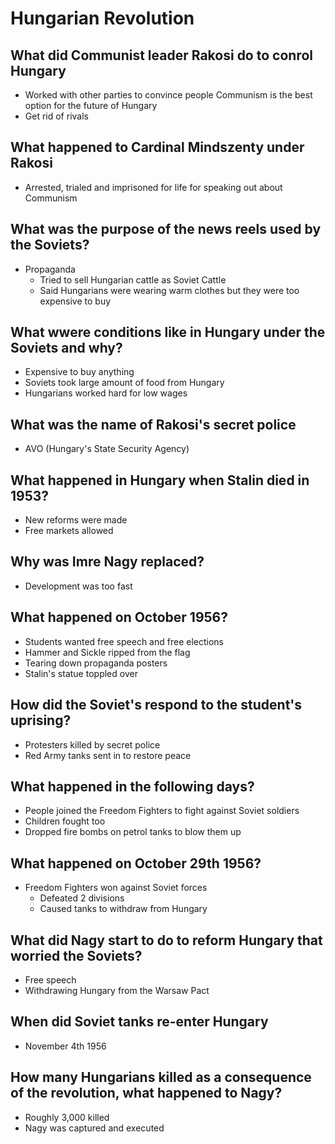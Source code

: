 # Hungarian Revolution

## What did Communist leader Rakosi do to conrol Hungary

- Worked with other parties to convince people Communism is the best option for the future of Hungary
- Get rid of rivals

## What happened to Cardinal Mindszenty under Rakosi

- Arrested, trialed and imprisoned for life for speaking out about Communism

## What was the purpose of the news reels used by the Soviets?

- Propaganda
	- Tried to sell Hungarian cattle as Soviet Cattle
	- Said Hungarians were wearing warm clothes but they were too expensive to buy

## What wwere conditions like in Hungary under the Soviets and why?

- Expensive to buy anything
- Soviets took large amount of food from Hungary
- Hungarians worked hard for low wages

## What was the name of Rakosi's secret police

- AVO (Hungary's State Security Agency)

## What happened in Hungary when Stalin died in 1953?

- New reforms were made
- Free markets allowed

## Why was Imre Nagy replaced?

- Development was too fast

## What happened on October 1956?

- Students wanted free speech and free elections
- Hammer and Sickle ripped from the flag
- Tearing down propaganda posters
- Stalin's statue toppled over

## How did the Soviet's respond to the student's uprising?

- Protesters killed by secret police
- Red Army tanks sent in to restore peace

## What happened in the following days?

- People joined the Freedom Fighters to fight against Soviet soldiers
- Children fought too
- Dropped fire bombs on petrol tanks to blow them up

## What happened on October 29th 1956?

- Freedom Fighters won against Soviet forces
	- Defeated 2 divisions
	- Caused tanks to withdraw from Hungary

## What did Nagy start to do to reform Hungary that worried the Soviets?

- Free speech
- Withdrawing Hungary from the Warsaw Pact

## When did Soviet tanks re-enter Hungary

- November 4th 1956

## How many Hungarians killed as a consequence of the revolution, what happened to Nagy?

- Roughly 3,000 killed
- Nagy was captured and executed
